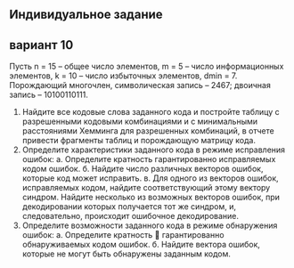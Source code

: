## Индивидуальное задание 
## вариант 10

Пусть n = 15 – общее число элементов, m = 5 – число информационных элементов, k = 10 – число избыточных элементов, dmin = 7. Порождающий многочлен, символическая запись – 2467; двоичная запись – 10100110111.
1. Найдите все кодовые слова заданного кода и постройте таблицу с разрешенными кодовыми комбинациями и с минимальными расстояниями Хемминга для разрешенных комбинаций, в отчете привести фрагменты таблиц и порождающую матрицу кода.
2. Определите характеристики заданного кода в режиме исправления ошибок:
а. Определите кратность гарантированно исправляемых кодом ошибок.
б. Найдите число различных векторов ошибок, которые код может исправить.
в. Для одного из векторов ошибок, исправляемых кодом, найдите соответствующий этому вектору синдром. Найдите несколько из возможных векторов ошибок, при декодировании которых получается тот же синдром, и, следовательно, происходит ошибочное декодирование.
3. Определите возможности заданного кода в режиме обнаружения ошибок:
а. Определите кратность  гарантированно обнаруживаемых кодом ошибок.
б. Найдите вектора ошибок, которые не могут быть обнаружены заданным кодом.
